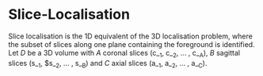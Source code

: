 # Slice-Localisation
 Slice localisation is the 1D equivalent of the 3D localisation problem, where the subset of slices along one plane containing the foreground is identified.
 Let _D_ be a 3D volume with _A_ coronal slices (c_<sub>1</sub>, c_<sub>2</sub>, ... , c_<sub>A</sub>), _B_ sagittal slices (s_<sub>1</sub>, $s_<sub>2</sub>, ... , s_<sub>B</sub>) and _C_ axial slices (a_<sub>1</sub>, a_<sub>2</sub>, ... , a_<sub>C</sub>).
